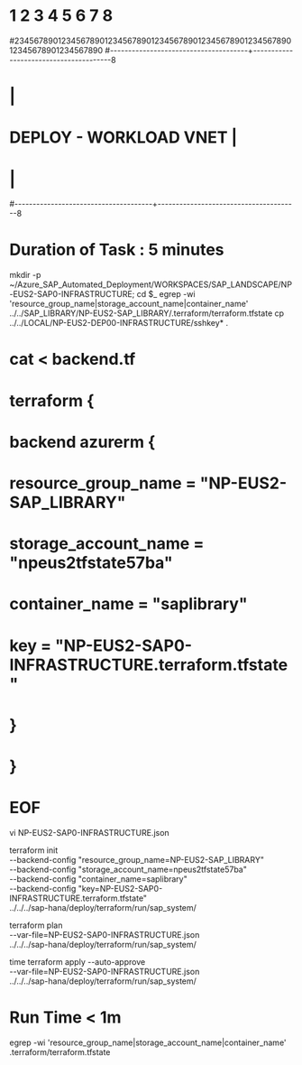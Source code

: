 #        1         2         3         4         5         6         7         8
#2345678901234567890123456789012345678901234567890123456789012345678901234567890
#--------------------------------------+---------------------------------------8
#                                                                              |
#                            DEPLOY - WORKLOAD VNET                            |
#                                                                              |
#--------------------------------------+---------------------------------------8

# Duration of Task      : 5 minutes

mkdir -p ~/Azure_SAP_Automated_Deployment/WORKSPACES/SAP_LANDSCAPE/NP-EUS2-SAP0-INFRASTRUCTURE; cd $_
egrep -wi 'resource_group_name|storage_account_name|container_name' ../../SAP_LIBRARY/NP-EUS2-SAP_LIBRARY/.terraform/terraform.tfstate
cp ../../LOCAL/NP-EUS2-DEP00-INFRASTRUCTURE/sshkey* .
# cat <<EOF > backend.tf
# terraform {
#   backend azurerm {
#     resource_group_name   = "NP-EUS2-SAP_LIBRARY"
#     storage_account_name  = "npeus2tfstate57ba"
#     container_name        = "saplibrary"
#     key                   = "NP-EUS2-SAP0-INFRASTRUCTURE.terraform.tfstate"
#   }
# }
# EOF

vi NP-EUS2-SAP0-INFRASTRUCTURE.json


terraform init                                                                        \
                --backend-config "resource_group_name=NP-EUS2-SAP_LIBRARY"            \
                --backend-config "storage_account_name=npeus2tfstate57ba"             \
                --backend-config "container_name=saplibrary"                          \
                --backend-config "key=NP-EUS2-SAP0-INFRASTRUCTURE.terraform.tfstate"  \
                ../../../sap-hana/deploy/terraform/run/sap_system/

terraform plan                                                                        \
                --var-file=NP-EUS2-SAP0-INFRASTRUCTURE.json                           \
                ../../../sap-hana/deploy/terraform/run/sap_system/

time terraform apply --auto-approve                                                        \
                     --var-file=NP-EUS2-SAP0-INFRASTRUCTURE.json                           \
                     ../../../sap-hana/deploy/terraform/run/sap_system/

# Run Time < 1m

egrep -wi 'resource_group_name|storage_account_name|container_name' .terraform/terraform.tfstate



